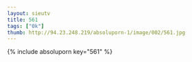 ```yaml
--- 
layout: sieutv
title: 561
tags: ["0k"]
thumb: http://94.23.248.219/absoluporn-1/image/002/561.jpg
---
```

{% include absoluporn key="561" %} 
